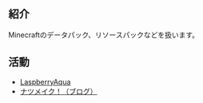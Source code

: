 ## 紹介

Minecraftのデータパック、リソースパックなどを扱います。

## 活動

+ [LaspberryAqua](https://lzaq.net/)
+ [ナツメイク！（ブログ）](https://natsumake.com/)
